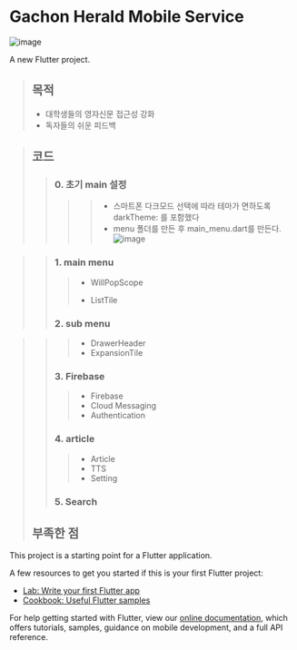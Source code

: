 # Gachon Herald Mobile Service
![image](https://user-images.githubusercontent.com/71575861/153518862-748a5761-989b-46e2-8860-bbdfa3edcb52.png)

A new Flutter project.

> ## 목적
> - 대학생들의 영자신문 접근성 강화
> - 독자들의 쉬운 피드백

> ## 코드
>> ### 0. 초기 main 설정
>>>> - 스마트폰 다크모드 선택에 따라 테마가 면하도록 darkTheme: 를 포함했다
>>>> - menu 폴더를 만든 후 main_menu.dart를 만든다.
>>>> ![image](https://user-images.githubusercontent.com/71575861/153519188-9a60e186-9f0e-4fd5-9afb-eeecc68d41a7.png)

>> ### 1. main menu
>>> + WillPopScope
>>>> 
>>> + ListTile
>> ### 2. sub menu

>>> + DrawerHeader
>>> + ExpansionTile
>> ### 3. Firebase
>>> + Firebase
>>> + Cloud Messaging
>>> + Authentication
>> ### 4. article
>>> + Article
>>> + TTS
>>> + Setting
>> ### 5. Search
> ## 부족한 점
> 

This project is a starting point for a Flutter application.

A few resources to get you started if this is your first Flutter project:

- [Lab: Write your first Flutter app](https://flutter.dev/docs/get-started/codelab)
- [Cookbook: Useful Flutter samples](https://flutter.dev/docs/cookbook)

For help getting started with Flutter, view our
[online documentation](https://flutter.dev/docs), which offers tutorials,
samples, guidance on mobile development, and a full API reference.
